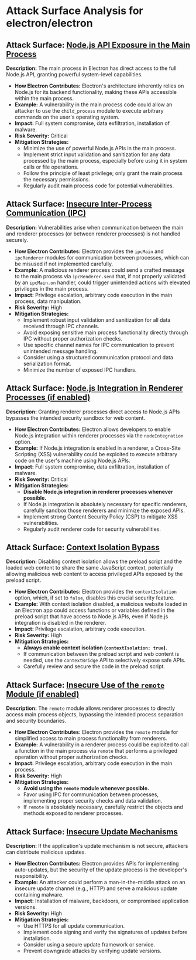 # Attack Surface Analysis for electron/electron

## Attack Surface: [Node.js API Exposure in the Main Process](./attack_surfaces/node_js_api_exposure_in_the_main_process.md)

**Description:** The main process in Electron has direct access to the full Node.js API, granting powerful system-level capabilities.
*   **How Electron Contributes:** Electron's architecture inherently relies on Node.js for its backend functionality, making these APIs accessible within the main process.
*   **Example:** A vulnerability in the main process code could allow an attacker to use the `child_process` module to execute arbitrary commands on the user's operating system.
*   **Impact:** Full system compromise, data exfiltration, installation of malware.
*   **Risk Severity:** Critical
*   **Mitigation Strategies:**
    *   Minimize the use of powerful Node.js APIs in the main process.
    *   Implement strict input validation and sanitization for any data processed by the main process, especially before using it in system calls or file operations.
    *   Follow the principle of least privilege; only grant the main process the necessary permissions.
    *   Regularly audit main process code for potential vulnerabilities.

## Attack Surface: [Insecure Inter-Process Communication (IPC)](./attack_surfaces/insecure_inter-process_communication__ipc_.md)

**Description:**  Vulnerabilities arise when communication between the main and renderer processes (or between renderer processes) is not handled securely.
*   **How Electron Contributes:** Electron provides the `ipcMain` and `ipcRenderer` modules for communication between processes, which can be misused if not implemented carefully.
*   **Example:** A malicious renderer process could send a crafted message to the main process via `ipcRenderer.send` that, if not properly validated by an `ipcMain.on` handler, could trigger unintended actions with elevated privileges in the main process.
*   **Impact:** Privilege escalation, arbitrary code execution in the main process, data manipulation.
*   **Risk Severity:** High
*   **Mitigation Strategies:**
    *   Implement robust input validation and sanitization for all data received through IPC channels.
    *   Avoid exposing sensitive main process functionality directly through IPC without proper authorization checks.
    *   Use specific channel names for IPC communication to prevent unintended message handling.
    *   Consider using a structured communication protocol and data serialization format.
    *   Minimize the number of exposed IPC handlers.

## Attack Surface: [Node.js Integration in Renderer Processes (if enabled)](./attack_surfaces/node_js_integration_in_renderer_processes__if_enabled_.md)

**Description:**  Granting renderer processes direct access to Node.js APIs bypasses the intended security sandbox for web content.
*   **How Electron Contributes:** Electron allows developers to enable Node.js integration within renderer processes via the `nodeIntegration` option.
*   **Example:** If Node.js integration is enabled in a renderer, a Cross-Site Scripting (XSS) vulnerability could be exploited to execute arbitrary code on the user's machine using Node.js APIs.
*   **Impact:** Full system compromise, data exfiltration, installation of malware.
*   **Risk Severity:** Critical
*   **Mitigation Strategies:**
    *   **Disable Node.js integration in renderer processes whenever possible.**
    *   If Node.js integration is absolutely necessary for specific renderers, carefully sandbox those renderers and minimize the exposed APIs.
    *   Implement strong Content Security Policy (CSP) to mitigate XSS vulnerabilities.
    *   Regularly audit renderer code for security vulnerabilities.

## Attack Surface: [Context Isolation Bypass](./attack_surfaces/context_isolation_bypass.md)

**Description:**  Disabling context isolation allows the preload script and the loaded web content to share the same JavaScript context, potentially allowing malicious web content to access privileged APIs exposed by the preload script.
*   **How Electron Contributes:** Electron provides the `contextIsolation` option, which, if set to `false`, disables this crucial security feature.
*   **Example:** With context isolation disabled, a malicious website loaded in an Electron app could access functions or variables defined in the preload script that have access to Node.js APIs, even if Node.js integration is disabled in the renderer.
*   **Impact:** Privilege escalation, arbitrary code execution.
*   **Risk Severity:** High
*   **Mitigation Strategies:**
    *   **Always enable context isolation (`contextIsolation: true`).**
    *   If communication between the preload script and web content is needed, use the `contextBridge` API to selectively expose safe APIs.
    *   Carefully review and secure the code in the preload script.

## Attack Surface: [Insecure Use of the `remote` Module (if enabled)](./attack_surfaces/insecure_use_of_the__remote__module__if_enabled_.md)

**Description:** The `remote` module allows renderer processes to directly access main process objects, bypassing the intended process separation and security boundaries.
*   **How Electron Contributes:** Electron provides the `remote` module for simplified access to main process functionality from renderers.
*   **Example:** A vulnerability in a renderer process could be exploited to call a function in the main process via `remote` that performs a privileged operation without proper authorization checks.
*   **Impact:** Privilege escalation, arbitrary code execution in the main process.
*   **Risk Severity:** High
*   **Mitigation Strategies:**
    *   **Avoid using the `remote` module whenever possible.**
    *   Favor using IPC for communication between processes, implementing proper security checks and data validation.
    *   If `remote` is absolutely necessary, carefully restrict the objects and methods exposed to renderer processes.

## Attack Surface: [Insecure Update Mechanisms](./attack_surfaces/insecure_update_mechanisms.md)

**Description:**  If the application's update mechanism is not secure, attackers can distribute malicious updates.
*   **How Electron Contributes:** Electron provides APIs for implementing auto-updates, but the security of the update process is the developer's responsibility.
*   **Example:** An attacker could perform a man-in-the-middle attack on an insecure update channel (e.g., HTTP) and serve a malicious update containing malware.
*   **Impact:** Installation of malware, backdoors, or compromised application versions.
*   **Risk Severity:** High
*   **Mitigation Strategies:**
    *   Use HTTPS for all update communication.
    *   Implement code signing and verify the signatures of updates before installation.
    *   Consider using a secure update framework or service.
    *   Prevent downgrade attacks by verifying update versions.

